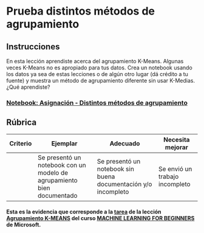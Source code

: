 # Prueba distintos métodos de agrupamiento

## Instrucciones

En esta lección aprendiste acerca del agrupamiento K-Means. Algunas veces K-Means no es apropiado para tus datos. Crea un notebook usando los datos ya sea de estas lecciones o de algún otro lugar (dá crédito a tu fuente) y muestra un método de agrupamiento diferente sin usar K-Medias. ¿Qué aprendiste?

<h3><a href="./assignament.ipynb">Notebook: Asignación - Distintos métodos de agrupamiento </a></h3>

## Rúbrica

| Criterio | Ejemplar                                                       | Adecuado                                                             | Necesita mejorar            |
| -------- | --------------------------------------------------------------- | -------------------------------------------------------------------- | ---------------------------- |
|          | Se presentó un notebook con un modelo de agrupamiento bien documentado | Se presentó un notebook sin buena documentación y/o incompleto | Se envió un trabajo incompleto |

#### Esta es la evidencia que corresponde a la <a href="https://github.com/microsoft/ML-For-Beginners/blob/main/5-Clustering/2-K-Means/translations/assignment.es.md">tarea</a> de la lección <a href="https://github.com/microsoft/ML-For-Beginners/blob/main/5-Clustering/2-K-Means/translations/README.es.md">Agrupamiento K-MEANS</a> del curso <a href="https://github.com/microsoft/ML-For-Beginners/tree/main"> MACHINE LEARNING FOR BEGINNERS</a> de Microsoft.